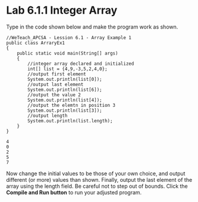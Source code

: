 # Lab 6.1.1 Integer Array
Type in the code shown below and make the program work as shown.

```
//WeTeach_APCSA - Lession 6.1 - Array Example 1
public class ArraryEx1
{
    public static void main(String[] args)
    {
        //integer array declared and initialized
        int[] list = {4,9,-3,5,2,4,0};
        //output first element
        System.out.println(list[0]);
        //output last element
        System.out.println(list[6]);
        //output the value 2
        System.out.println(list[4]);
        //output the elemtn in position 3
        System.out.println(list[3]);
        //output length
        System.out.println(list.length);
    }
}
```
```
4
0
2
5
7
```

Now change the initial values to be those of your own choice, and output different (or more) values than shown. Finally, output the last element of the array using the length field. Be careful not to step out of bounds. Click the <b>Compile and Run button</b> to run your adjusted program.